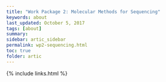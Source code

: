 ```yaml
---
title: "Work Package 2: Molecular Methods for Sequencing"
keywords: about
last_updated: October 5, 2017
tags: [about]
summary:
sidebar: artic_sidebar
permalink: wp2-sequencing.html
toc: true
folder: artic
---
```


{% include links.html %}
